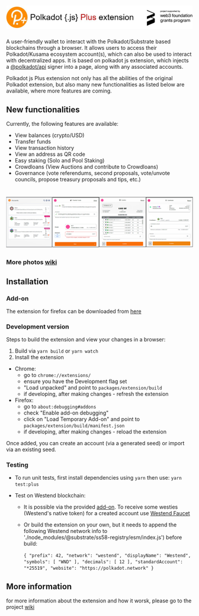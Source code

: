 
# ![polkadot{.js} plus extension](https://raw.githubusercontent.com/Nick-1979/PolkadotJsPlusPictures/main/Title.png)

A user-friendly wallet to interact with the Polkadot/Substrate based blockchains through a browser. It allows users to access their Polkadot/Kusama ecosystem account(s), which can also be used to interact with decentralized apps. It is based on polkadot js extension, which injects a [@polkadot/api](https://github.com/polkadot-js/api) signer into a page, along with any associated accounts.

Polkadot js Plus extension not only has all the abilities of the original Polkadot extension, but also many new functionalities as listed below are available, where more features are coming.

## New functionalities

Currently, the following features are available:
  - View balances (crypto/USD)
  - Transfer funds
  - View transaction history
  - View an address as QR code
  - Easy staking (Solo and Pool Staking)
  - Crowdloans (View Auctions and contribute to Crowdloans)
  - Governance (vote referendums, second proposals, vote/unvote councils, propose treasury proposals and tips, etc.)
  

# ![polkadot{.js} plus extension intro](packages/extension-plus/docs/intro.png)

### More photos [wiki](https://github.com/Nick-1979/polkadot-Js-Plus-extension/wiki/How-To's)


## Installation 

### Add-on

The extension for firefox can be downloaded from [here](https://addons.mozilla.org/en-US/firefox/addon/polkadot-js-plus-extension/)


### Development version

Steps to build the extension and view your changes in a browser:

1. Build via `yarn build` or `yarn watch`
2. Install the extension
  - Chrome:
    - go to `chrome://extensions/`
    - ensure you have the Development flag set
    - "Load unpacked" and point to `packages/extension/build`
    - if developing, after making changes - refresh the extension
  - Firefox:
    - go to `about:debugging#addons`
    - check "Enable add-on debugging"
    - click on "Load Temporary Add-on" and point to `packages/extension/build/manifest.json`
    - if developing, after making changes - reload the extension


Once added, you can create an account (via a generated seed) or import via an existing seed.


### Testing

* To run unit tests, first install dependencies using `yarn` then use: `yarn test:plus`

* Test on Westend blockchain:

   - It is possible via the provided [add-on](https://addons.mozilla.org/en-US/firefox/addon/polkadot-js-plus-extension/). To receive some westies (Westend's native token) for a created account use [Westend Faucet](https://matrix.to/#/#westend_faucet:matrix.org)

   - Or build the extension on your own, but it needs to append the following Westend network info to './node_modules/@substrate/ss58-registry/esm/index.js') before build:

     `{
		"prefix": 42,
		"network": "westend",
		"displayName": "Westend",
		"symbols": [
			"WND"
		],
		"decimals": [
			12
		],
		"standardAccount": "*25519",
		"website": "https://polkadot.network"
	}`


## More information 

for more information about the extension and how it worsk, please go to the project [wiki](https://github.com/Nick-1979/polkadot-Js-Plus-extension/wiki) 

<!-- ## To support 


<img src="./packages/extension-plus/docs/logos/dot.svg" width="20" />  17VdcY2F3WvhSLFHBGZreubzQNQ3NZzLbQsugGzHmzzprSG

<img src="./packages/extension-plus/docs/logos/ksm.svg" width="20" />  Cgp9bcq1dGP1Z9B6F2ccTSTHNez9jq2iUX993ZbDVByPSU2 -->
